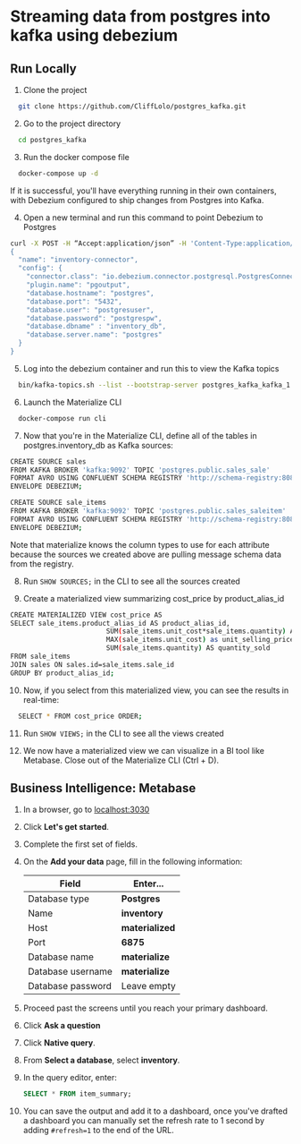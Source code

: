 
# Streaming data from postgres into kafka using debezium
## Run Locally

1. Clone the project

```bash
  git clone https://github.com/CliffLolo/postgres_kafka.git
```

2. Go to the project directory

```bash
  cd postgres_kafka
```

3. Run the docker compose file

```bash
  docker-compose up -d
```
If it is successful, you'll have everything running in their own containers, with Debezium configured to ship changes from Postgres into Kafka.

4. Open a new terminal and run this command to point Debezium to Postgres
```bash
curl -X POST -H “Accept:application/json” -H 'Content-Type:application/json' localhost:8083/connectors --data '
{
  "name": "inventory-connector",
  "config": {
    "connector.class": "io.debezium.connector.postgresql.PostgresConnector",
    "plugin.name": "pgoutput",
    "database.hostname": "postgres",
    "database.port": "5432",
    "database.user": "postgresuser",
    "database.password": "postgrespw",
    "database.dbname" : "inventory_db",
    "database.server.name": "postgres"		
  }
}
```

5. Log into the debezium container and run this to view the Kafka topics
```bash
  bin/kafka-topics.sh --list --bootstrap-server postgres_kafka_kafka_1:9092
```

6. Launch the Materialize CLI
```bash
  docker-compose run cli
```

7. Now that you're in the Materialize CLI, define all of the tables in postgres.inventory_db as Kafka sources:
```bash
CREATE SOURCE sales
FROM KAFKA BROKER 'kafka:9092' TOPIC 'postgres.public.sales_sale'
FORMAT AVRO USING CONFLUENT SCHEMA REGISTRY 'http://schema-registry:8081'
ENVELOPE DEBEZIUM;

CREATE SOURCE sale_items
FROM KAFKA BROKER 'kafka:9092' TOPIC 'postgres.public.sales_saleitem'
FORMAT AVRO USING CONFLUENT SCHEMA REGISTRY 'http://schema-registry:8081'
ENVELOPE DEBEZIUM;
```
Note that materialize knows the column types to use for each attribute because the sources we created above are pulling message schema data from the registry.<br>


8. Run ```SHOW SOURCES;``` in the CLI to see all the sources created

9. Create a materialized view summarizing cost_price by product_alias_id
```bash
CREATE MATERIALIZED VIEW cost_price AS
SELECT sale_items.product_alias_id AS product_alias_id,
                        SUM(sale_items.unit_cost*sale_items.quantity) AS total_selling_price,
                        MAX(sale_items.unit_cost) as unit_selling_price,
                        SUM(sale_items.quantity) AS quantity_sold
FROM sale_items
JOIN sales ON sales.id=sale_items.sale_id
GROUP BY product_alias_id;
```

10. Now, if you select from this materialized view, you can see the results in real-time:
```bash
  SELECT * FROM cost_price ORDER;
```

11. Run ```SHOW VIEWS;``` in the CLI to see all the views created<br>


13. We now have a materialized view we can visualize in a BI tool like Metabase. Close out of the Materialize CLI (Ctrl + D).

## Business Intelligence: Metabase
1. In a browser, go to <localhost:3030>

2. Click **Let's get started**.

3. Complete the first set of fields.
4. On the **Add your data** page, fill in the following information:

   | Field             | Enter...         |
   |------------------| ---------------- |
   | Database type         | **Postgres**     |
   | Name              | **inventory**    |
   | Host              | **materialized** |
   | Port              | **6875**         |
   | Database name     | **materialize**  |
   | Database username | **materialize**  |
   | Database password | Leave empty      |

5. Proceed past the screens until you reach your primary dashboard.

6. Click **Ask a question**

7. Click **Native query**.

8. From **Select a database**, select **inventory**.

9. In the query editor, enter:

   ```sql
   SELECT * FROM item_summary;
   ```

10. You can save the output and add it to a dashboard, once you've drafted a dashboard you can manually set the refresh rate to 1 second by adding `#refresh=1` to the end of the URL.